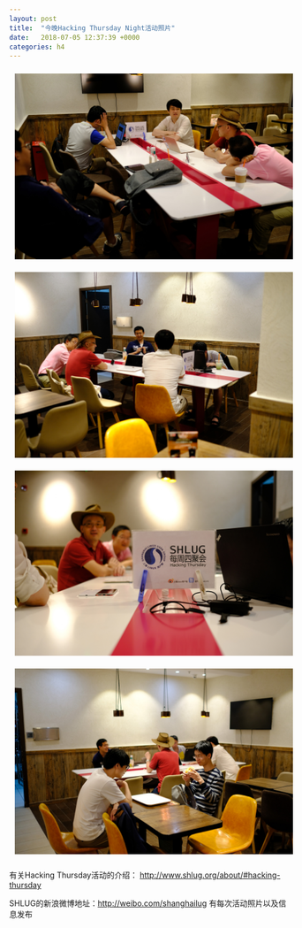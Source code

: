 ```yaml
---
layout: post
title:  "今晚Hacking Thursday Night活动照片"
date:   2018-07-05 12:37:39 +0000
categories: h4
---
```


[<img style='margin:10px;' src='https://raw.githubusercontent.com/shanghailug/res2018/master/i705.h4/i705_2034_1000+08.1920p.jpg'>](https://raw.githubusercontent.com/shanghailug/res2018/master/i705.h4/i705_2034_1000+08.JPG)
[<img style='margin:10px;' src='https://raw.githubusercontent.com/shanghailug/res2018/master/i705.h4/i705_2034_5900+08.1920p.jpg'>](https://raw.githubusercontent.com/shanghailug/res2018/master/i705.h4/i705_2034_5900+08.JPG)
[<img style='margin:10px;' src='https://raw.githubusercontent.com/shanghailug/res2018/master/i705.h4/i705_2035_1900+08.1920p.jpg'>](https://raw.githubusercontent.com/shanghailug/res2018/master/i705.h4/i705_2035_1900+08.JPG)
[<img style='margin:10px;' src='https://raw.githubusercontent.com/shanghailug/res2018/master/i705.h4/i705_2037_5300+08.1920p.jpg'>](https://raw.githubusercontent.com/shanghailug/res2018/master/i705.h4/i705_2037_5300+08.JPG)

有关Hacking Thursday活动的介绍：
http://www.shlug.org/about/#hacking-thursday

SHLUG的新浪微博地址：http://weibo.com/shanghailug 有每次活动照片以及信息发布


